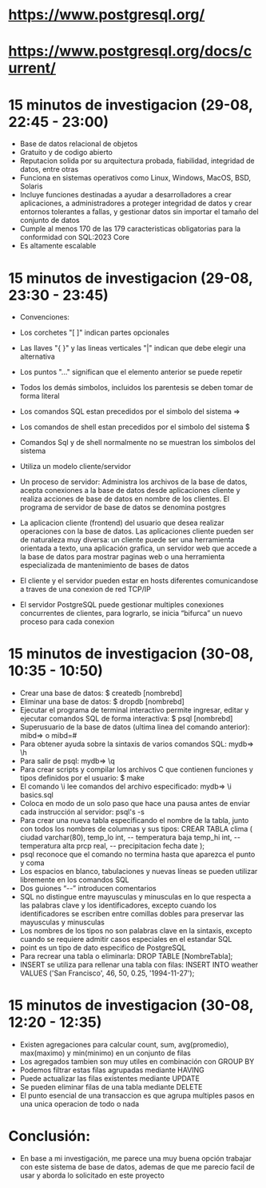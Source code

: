 # https://www.postgresql.org/
# https://www.postgresql.org/docs/current/

# 15 minutos de investigacion (29-08, 22:45 - 23:00)
- Base de datos relacional de objetos
- Gratuito y de codigo abierto
- Reputacion solida por su arquitectura probada, fiabilidad, integridad de datos, entre otras
- Funciona en sistemas operativos como Linux, Windows, MacOS, BSD, Solaris
- Incluye funciones destinadas a ayudar a desarrolladores a crear aplicaciones, a administradores a proteger integridad de datos y crear entornos tolerantes a fallas, y gestionar datos sin importar el tamaño del conjunto de datos
- Cumple al menos 170 de las 179 caracteristicas obligatorias para la conformidad con SQL:2023 Core
- Es altamente escalable 

# 15 minutos de investigacion (29-08, 23:30 - 23:45)
- Convenciones:
- Los corchetes "[ ]" indican partes opcionales
- Las llaves "{ }" y las lineas verticales "|" indican que debe elegir una alternativa
- Los puntos "..." significan que el elemento anterior se puede repetir
- Todos los demás simbolos, incluidos los parentesis se deben tomar de forma literal
- Los comandos SQL estan precedidos por el simbolo del sistema =>
- Los comandos de shell estan precedidos por el simbolo del sistema $
- Comandos Sql y de shell normalmente no se muestran los simbolos del sistema

- Utiliza un modelo cliente/servidor
- Un proceso de servidor: Administra los archivos de la base de datos, acepta conexiones a la base de datos desde aplicaciones cliente y realiza acciones de base de datos en nombre de los clientes. El programa de servidor de base de datos se denomina postgres
- La aplicacion cliente (frontend) del usuario que desea realizar operaciones con la base de datos. Las aplicaciones cliente pueden ser de naturaleza muy diversa: un cliente puede ser una herramienta orientada a texto, una aplicación grafica, un servidor web que accede a la base de datos para mostrar paginas web o una herramienta especializada de mantenimiento de bases de datos
- El cliente y el servidor pueden estar en hosts diferentes comunicandose a traves de una conexion de red TCP/IP
- El servidor PostgreSQL puede gestionar multiples conexiones concurrentes de clientes, para lograrlo, se inicia “bifurca” un nuevo proceso para cada conexion

# 15 minutos de investigacion (30-08, 10:35 - 10:50)
- Crear una base de datos: $ createdb [nombrebd]
- Eliminar una base de datos: $ dropdb [nombrebd]
- Ejecutar el programa de terminal interactivo permite ingresar, editar y ejecutar comandos SQL de forma interactiva: $ psql [nombrebd]
- Superusuario de la base de datos (ultima linea del comando anterior): mibd=> o mibd=#
- Para obtener ayuda sobre la sintaxis de varios comandos SQL: mydb=> \h
- Para salir de psql: mydb=> \q
- Para crear scripts y compilar los archivos C que contienen funciones y tipos definidos por el usuario: $ make
- El comando \i lee comandos del archivo especificado: mydb=> \i basics.sql
- Coloca en modo de un solo paso que hace una pausa antes de enviar cada instrucción al servidor: psql's -s
- Para crear una nueva tabla especificando el nombre de la tabla, junto con todos los nombres de columnas y sus tipos:
        CREAR TABLA clima (
            ciudad     varchar(80),
            temp_lo    int,             -- temperatura baja
            temp_hi    int,             -- temperatura alta
            prcp       real,            -- precipitacion
            fecha      date
        );
- psql reconoce que el comando no termina hasta que aparezca el punto y coma
- Los espacios en blanco, tabulaciones y nuevas líneas se pueden utilizar libremente en los comandos SQL
- Dos guiones “--” introducen comentarios
- SQL no distingue entre mayusculas y minusculas en lo que respecta a las palabras clave y los identificadores, excepto cuando los identificadores se escriben entre comillas dobles para preservar las mayusculas y minusculas
- Los nombres de los tipos no son palabras clave en la sintaxis, excepto cuando se requiere admitir casos especiales en el estandar SQL
- point es un tipo de dato especifico de PostgreSQL
- Para recrear una tabla o eliminarla: DROP TABLE [NombreTabla];
- INSERT se utiliza para rellenar una tabla con filas: INSERT INTO weather VALUES ('San Francisco', 46, 50, 0.25, '1994-11-27');

# 15 minutos de investigacion (30-08, 12:20 - 12:35)
- Existen agregaciones para calcular count, sum, avg(promedio), max(maximo) y min(minimo) en un conjunto de filas
- Los agregados tambien son muy utiles en combinación con GROUP BY
- Podemos filtrar estas filas agrupadas mediante HAVING
- Puede actualizar las filas existentes mediante UPDATE
- Se pueden eliminar filas de una tabla mediante DELETE
- El punto esencial de una transaccion es que agrupa multiples pasos en una unica operacion de todo o nada

# Conclusión:
- En base a mi investigación, me parece una muy buena opción trabajar con este sistema de base de datos, ademas de que me parecio facil de usar y aborda lo solicitado en este proyecto
